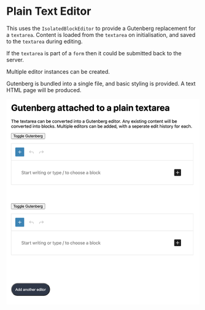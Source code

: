# Plain Text Editor

This uses the `IsolatedBlockEditor` to provide a Gutenberg replacement for a `textarea`. Content is loaded from the `textarea` on initialisation, and saved to the `textarea` during editing.

If the `textarea` is part of a `form` then it could be submitted back to the server.

Multiple editor instances can be created.

Gutenberg is bundled into a single file, and basic styling is provided. A text HTML page will be produced.

<img src="plain-text-editor.png" width="600">
